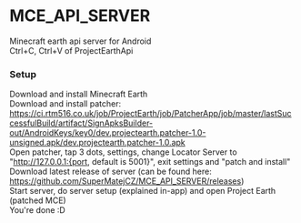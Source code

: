 # MCE_API_SERVER
Minecraft earth api server for Android  
Ctrl+C, Ctrl+V of ProjectEarthApi 


### Setup
Download and install Minecraft Earth  
Download and install patcher: https://ci.rtm516.co.uk/job/ProjectEarth/job/PatcherApp/job/master/lastSuccessfulBuild/artifact/SignApksBuilder-out/AndroidKeys/key0/dev.projectearth.patcher-1.0-unsigned.apk/dev.projectearth.patcher-1.0.apk  
Open patcher, tap 3 dots, settings, change Locator Server to "http://127.0.0.1:{port, default is 5001}", exit settings and "patch and install"  
Download latest release of server (can be found here: https://github.com/SuperMatejCZ/MCE_API_SERVER/releases)  
Start server, do server setup (explained in-app) and open Project Earth (patched MCE)  
You're done :D
